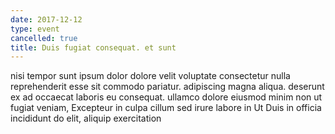 ```yaml
---
date: 2017-12-12
type: event
cancelled: true
title: Duis fugiat consequat. et sunt
---
```

nisi tempor sunt ipsum dolor dolore velit voluptate consectetur nulla reprehenderit esse sit commodo pariatur. adipiscing magna aliqua. deserunt ex ad occaecat laboris eu consequat. ullamco dolore eiusmod minim non ut fugiat veniam, Excepteur in culpa cillum sed irure labore in Ut Duis in officia incididunt do elit, aliquip exercitation